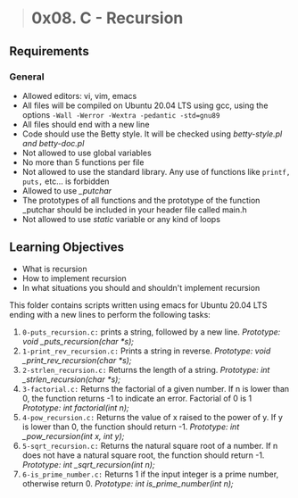 > # 0x08. C - Recursion
## Requirements
### General
<ul>
<li> Allowed editors: vi, vim, emacs</li>
<li> All files will be compiled on Ubuntu 20.04 LTS using gcc, using the options <code>-Wall -Werror -Wextra -pedantic -std=gnu89</code></li>
<li> All files should end with a new line</li>
<li> Code should use the Betty style. It will be checked using <em>betty-style.pl and betty-doc.pl</em></li>
<li> Not allowed to use global variables</li>
<li> No more than 5 functions per file</li>
<li> Not allowed to use the standard library. Any use of functions like <code>printf, puts,</code> etc… is forbidden</li>
<li> Allowed to use <em>_putchar</em></li>
<li> The prototypes of all functions and the prototype of the function _putchar should be included in your header file called main.h</li>
<li> Not allowed to use <em>static</em> variable or any kind of loops</li>
</ul>

## Learning Objectives
<ul>
<li>What is recursion</li>
<li>How to implement recursion</li>
<li>In what situations you should and shouldn't implement recursion</li>
</ul>

This folder contains scripts written using emacs for Ubuntu 20.04 LTS ending with a new lines to perform the following tasks:
<ol>
<li> <code>0-puts_recursion.c:</code> prints a string, followed by a new line.
<em>Prototype: void _puts_recursion(char *s);</em></li>
<li> <code>1-print_rev_recursion.c:</code> Prints a string in reverse.
<em>Prototype: void _print_rev_recursion(char *s);</em></li>
<li> <code>2-strlen_recursion.c:</code> Returns the length of a string.
<em>Prototype: int _strlen_recursion(char *s);</em></li>
<li> <code>3-factorial.c:</code> Returns the factorial of a given number. If n is lower than 0, the function returns -1 to indicate an error. Factorial of 0 is 1
<em>Prototype: int factorial(int n);</em></li>
<li> <code>4-pow_recursion.c:</code> Returns the value of x raised to the power of y. If y is lower than 0, the function should return -1.
<em>Prototype: int _pow_recursion(int x, int y);</em></li>
<li> <code>5-sqrt_recursion.c:</code> Returns the natural square root of a number. If n does not have a natural square root, the function should return -1.
<em>Prototype: int _sqrt_recursion(int n);</em></li>
<li> <code>6-is_prime_number.c:</code> Returns 1 if the input integer is a prime number, otherwise return 0.
<em>Prototype: int is_prime_number(int n);</em></li>

</ol>